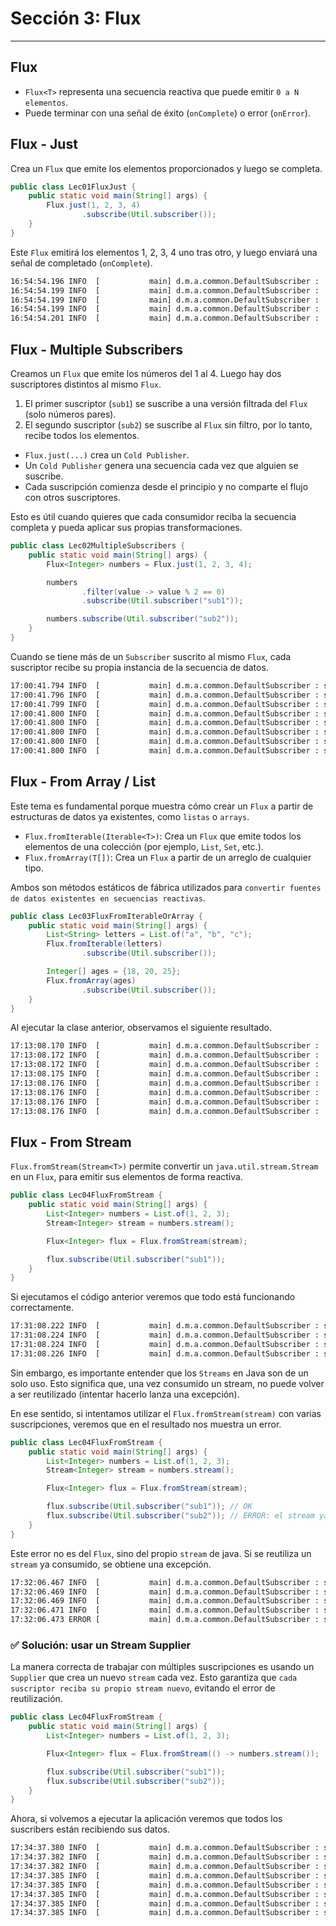 # Sección 3: Flux

---

## Flux

- `Flux<T>` representa una secuencia reactiva que puede emitir `0 a N elementos`.
- Puede terminar con una señal de éxito (`onComplete`) o error (`onError`).

## Flux - Just

Crea un `Flux` que emite los elementos proporcionados y luego se completa.

````java
public class Lec01FluxJust {
    public static void main(String[] args) {
        Flux.just(1, 2, 3, 4)
                .subscribe(Util.subscriber());
    }
}
````

Este `Flux` emitirá los elementos 1, 2, 3, 4 uno tras otro, y luego enviará una señal de completado (`onComplete`).

````bash
16:54:54.196 INFO  [           main] d.m.a.common.DefaultSubscriber :  recibido: 1
16:54:54.199 INFO  [           main] d.m.a.common.DefaultSubscriber :  recibido: 2
16:54:54.199 INFO  [           main] d.m.a.common.DefaultSubscriber :  recibido: 3
16:54:54.199 INFO  [           main] d.m.a.common.DefaultSubscriber :  recibido: 4
16:54:54.201 INFO  [           main] d.m.a.common.DefaultSubscriber :  ¡completado!
````

## Flux - Multiple Subscribers

Creamos un `Flux` que emite los números del 1 al 4. Luego hay dos suscriptores distintos al mismo `Flux`.

1. El primer suscriptor (`sub1`) se suscribe a una versión filtrada del `Flux` (solo números pares).
2. El segundo suscriptor (`sub2`) se suscribe al `Flux` sin filtro, por lo tanto, recibe todos los elementos.

- `Flux.just(...)` crea un `Cold Publisher`.
- Un `Cold Publisher` genera una secuencia cada vez que alguien se suscribe.
- Cada suscripción comienza desde el principio y no comparte el flujo con otros suscriptores.

Esto es útil cuando quieres que cada consumidor reciba la secuencia completa y pueda aplicar sus propias
transformaciones.

````java
public class Lec02MultipleSubscribers {
    public static void main(String[] args) {
        Flux<Integer> numbers = Flux.just(1, 2, 3, 4);

        numbers
                .filter(value -> value % 2 == 0)
                .subscribe(Util.subscriber("sub1"));

        numbers.subscribe(Util.subscriber("sub2"));
    }
}
````

Cuando se tiene más de un `Subscriber` suscrito al mismo `Flux`, cada suscriptor recibe su propia instancia de la
secuencia de datos.

````bash
17:00:41.794 INFO  [           main] d.m.a.common.DefaultSubscriber : sub1 recibido: 2
17:00:41.796 INFO  [           main] d.m.a.common.DefaultSubscriber : sub1 recibido: 4
17:00:41.799 INFO  [           main] d.m.a.common.DefaultSubscriber : sub1 ¡completado!
17:00:41.800 INFO  [           main] d.m.a.common.DefaultSubscriber : sub2 recibido: 1
17:00:41.800 INFO  [           main] d.m.a.common.DefaultSubscriber : sub2 recibido: 2
17:00:41.800 INFO  [           main] d.m.a.common.DefaultSubscriber : sub2 recibido: 3
17:00:41.800 INFO  [           main] d.m.a.common.DefaultSubscriber : sub2 recibido: 4
17:00:41.800 INFO  [           main] d.m.a.common.DefaultSubscriber : sub2 ¡completado!
````

## Flux - From Array / List

Este tema es fundamental porque muestra cómo crear un `Flux` a partir de estructuras de datos ya existentes, como
`listas` o `arrays`.

- `Flux.fromIterable(Iterable<T>)`: Crea un `Flux` que emite todos los elementos de una colección (por ejemplo, `List`,
  `Set`, etc.).
- `Flux.fromArray(T[])`: Crea un `Flux` a partir de un arreglo de cualquier tipo.

Ambos son métodos estáticos de fábrica utilizados para `convertir fuentes de datos existentes en secuencias reactivas`.

````java
public class Lec03FluxFromIterableOrArray {
    public static void main(String[] args) {
        List<String> letters = List.of("a", "b", "c");
        Flux.fromIterable(letters)
                .subscribe(Util.subscriber());

        Integer[] ages = {18, 20, 25};
        Flux.fromArray(ages)
                .subscribe(Util.subscriber());
    }
}
````

Al ejecutar la clase anterior, observamos el siguiente resultado.

````bash
17:13:08.170 INFO  [           main] d.m.a.common.DefaultSubscriber :  recibido: a
17:13:08.172 INFO  [           main] d.m.a.common.DefaultSubscriber :  recibido: b
17:13:08.172 INFO  [           main] d.m.a.common.DefaultSubscriber :  recibido: c
17:13:08.175 INFO  [           main] d.m.a.common.DefaultSubscriber :  ¡completado!
17:13:08.176 INFO  [           main] d.m.a.common.DefaultSubscriber :  recibido: 18
17:13:08.176 INFO  [           main] d.m.a.common.DefaultSubscriber :  recibido: 20
17:13:08.176 INFO  [           main] d.m.a.common.DefaultSubscriber :  recibido: 25
17:13:08.176 INFO  [           main] d.m.a.common.DefaultSubscriber :  ¡completado!
````

## Flux - From Stream

`Flux.fromStream(Stream<T>)` permite convertir un `java.util.stream.Stream` en un `Flux`, para emitir sus elementos de
forma reactiva.

````java
public class Lec04FluxFromStream {
    public static void main(String[] args) {
        List<Integer> numbers = List.of(1, 2, 3);
        Stream<Integer> stream = numbers.stream();

        Flux<Integer> flux = Flux.fromStream(stream);

        flux.subscribe(Util.subscriber("sub1"));
    }
}
````

Si ejecutamos el código anterior veremos que todo está funcionando correctamente.

````bash
17:31:08.222 INFO  [           main] d.m.a.common.DefaultSubscriber : sub1 recibido: 1
17:31:08.224 INFO  [           main] d.m.a.common.DefaultSubscriber : sub1 recibido: 2
17:31:08.224 INFO  [           main] d.m.a.common.DefaultSubscriber : sub1 recibido: 3
17:31:08.226 INFO  [           main] d.m.a.common.DefaultSubscriber : sub1 ¡completado!
````

Sin embargo, es importante entender que los `Streams` en Java son de un solo uso. Esto significa que, una vez consumido
un stream, no puede volver a ser reutilizado (intentar hacerlo lanza una excepción).

En ese sentido, si intentamos utilizar el `Flux.fromStream(stream)` con varias suscripciones, veremos que en el
resultado nos muestra un error.

````java
public class Lec04FluxFromStream {
    public static void main(String[] args) {
        List<Integer> numbers = List.of(1, 2, 3);
        Stream<Integer> stream = numbers.stream();

        Flux<Integer> flux = Flux.fromStream(stream);

        flux.subscribe(Util.subscriber("sub1")); // OK
        flux.subscribe(Util.subscriber("sub2")); // ERROR: el stream ya fue usado
    }
}
````

Este error no es del `Flux`, sino del propio `stream` de java. Si se reutiliza un `stream` ya consumido, se obtiene una
excepción.

````bash
17:32:06.467 INFO  [           main] d.m.a.common.DefaultSubscriber : sub1 recibido: 1
17:32:06.469 INFO  [           main] d.m.a.common.DefaultSubscriber : sub1 recibido: 2
17:32:06.469 INFO  [           main] d.m.a.common.DefaultSubscriber : sub1 recibido: 3
17:32:06.471 INFO  [           main] d.m.a.common.DefaultSubscriber : sub1 ¡completado!
17:32:06.473 ERROR [           main] d.m.a.common.DefaultSubscriber : sub2 error: stream has already been operated upon or closed
````

### ✅ Solución: usar un Stream Supplier

La manera correcta de trabajar con múltiples suscripciones es usando un `Supplier` que crea un nuevo `stream` cada vez.
Esto garantiza que `cada suscriptor reciba su propio stream nuevo`, evitando el error de reutilización.

````java
public class Lec04FluxFromStream {
    public static void main(String[] args) {
        List<Integer> numbers = List.of(1, 2, 3);

        Flux<Integer> flux = Flux.fromStream(() -> numbers.stream());

        flux.subscribe(Util.subscriber("sub1"));
        flux.subscribe(Util.subscriber("sub2"));
    }
}
````

Ahora, si volvemos a ejecutar la aplicación veremos que todos los suscribers están recibiendo sus datos.

````bash
17:34:37.380 INFO  [           main] d.m.a.common.DefaultSubscriber : sub1 recibido: 1
17:34:37.382 INFO  [           main] d.m.a.common.DefaultSubscriber : sub1 recibido: 2
17:34:37.382 INFO  [           main] d.m.a.common.DefaultSubscriber : sub1 recibido: 3
17:34:37.385 INFO  [           main] d.m.a.common.DefaultSubscriber : sub1 ¡completado!
17:34:37.385 INFO  [           main] d.m.a.common.DefaultSubscriber : sub2 recibido: 1
17:34:37.385 INFO  [           main] d.m.a.common.DefaultSubscriber : sub2 recibido: 2
17:34:37.385 INFO  [           main] d.m.a.common.DefaultSubscriber : sub2 recibido: 3
17:34:37.385 INFO  [           main] d.m.a.common.DefaultSubscriber : sub2 ¡completado!
````

